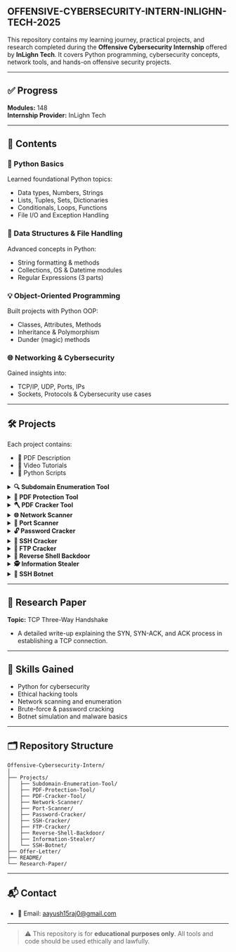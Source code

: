 ## OFFENSIVE-CYBERSECURITY-INTERN-INLIGHN-TECH-2025

This repository contains my learning journey, practical projects, and research completed during the **Offensive Cybersecurity Internship** offered by **InLighn Tech**. It covers Python programming, cybersecurity concepts, network tools, and hands-on offensive security projects.

---

## ✅ Progress
**Modules:** 148   
**Internship Provider:** InLighn Tech

---

## 📘 Contents

### 🐍 Python Basics
Learned foundational Python topics:
- Data types, Numbers, Strings
- Lists, Tuples, Sets, Dictionaries
- Conditionals, Loops, Functions
- File I/O and Exception Handling

### 📂 Data Structures & File Handling
Advanced concepts in Python:
- String formatting & methods
- Collections, OS & Datetime modules
- Regular Expressions (3 parts)

### 💡 Object-Oriented Programming
Built projects with Python OOP:
- Classes, Attributes, Methods
- Inheritance & Polymorphism
- Dunder (magic) methods

### 🌐 Networking & Cybersecurity
Gained insights into:
- TCP/IP, UDP, Ports, IPs
- Sockets, Protocols & Cybersecurity use cases

---

## 🛠️ Projects

Each project contains:
- 📄 PDF Description
- 🎥 Video Tutorials
- 🧾 Python Scripts

<details>
<summary><strong>🔍 Subdomain Enumeration Tool</strong></summary>

- Description: `Subdomain_Enumeration.pdf`  
- Scripts: `dns_enum.py`, `subdomain_enum.py`
</details>

<details>
<summary><strong>🔐 PDF Protection Tool</strong></summary>

- Description: `PDF Protection Tool Using Python.pdf`  
- Script: `protection.py`
</details>

<details>
<summary><strong>🪓 PDF Cracker Tool</strong></summary>

- Description: `PDF Cracker Tool Using Python.pdf`  
- Script: `cracker.py`
</details>

<details>
<summary><strong>🌐 Network Scanner</strong></summary>

- Description: `Network Scanner Using Python.pdf`  
- Script: `network_scaner.py`
</details>

<details>
<summary><strong>🚪 Port Scanner</strong></summary>

- Description: `Port Scanner Using Python.pdf`  
- Script: `port_scanner.py`
</details>

<details>
<summary><strong>🔓 Password Cracker</strong></summary>

- Description: `Password Cracker Using Python.pdf`  
- Script: `hash_cracker.py`
</details>

<details>
<summary><strong>🔐 SSH Cracker</strong></summary>

- Description: `SSH Cracker Using Python.pdf`  
- Scripts: `ssh_brute.py`, `advanced_ssh_brute.py`
</details>

<details>
<summary><strong>📂 FTP Cracker</strong></summary>

- Description: `FTP Cracker Using Python.pdf`  
- Scripts: `ftp_brute.py`, `advanced_ftp_brute.py`
</details>

<details>
<summary><strong>🔁 Reverse Shell Backdoor</strong></summary>

- Description: `Backdoor (Reverse Shell) Using Python.pdf`  
- Scripts: `client.py`, `server.py`
</details>

<details>
<summary><strong>🕵️ Information Stealer</strong></summary>

- Description: `Information Stealer Using Python.pdf`  
- Script: `info_stealer.py`
</details>

<details>
<summary><strong>🤖 SSH Botnet</strong></summary>

- Description: `SSH Botnet Using Python.pdf`  
- Script: `ssh_botnet.py`
</details>

---

## 📝 Research Paper
**Topic:** TCP Three-Way Handshake  
- A detailed write-up explaining the SYN, SYN-ACK, and ACK process in establishing a TCP connection.

---

## 🧠 Skills Gained
- Python for cybersecurity
- Ethical hacking tools
- Network scanning and enumeration
- Brute-force & password cracking
- Botnet simulation and malware basics

---

## 🗂 Repository Structure

```
Offensive-Cybersecurity-Intern/
│
├── Projects/
│   ├── Subdomain-Enumeration-Tool/
│   ├── PDF-Protection-Tool/
│   ├── PDF-Cracker-Tool/
│   ├── Network-Scanner/
│   ├── Port-Scanner/
│   ├── Password-Cracker/
│   ├── SSH-Cracker/
│   ├── FTP-Cracker/
│   ├── Reverse-Shell-Backdoor/
│   ├── Information-Stealer/
│   └── SSH-Botnet/
├── Offer-Letter/
├── README/
└── Research-Paper/
```

---

## 📬 Contact
- 📧 Email: aayush15raj0@gmail.com  
---

> ⚠️ This repository is for **educational purposes only**. All tools and code should be used ethically and lawfully.
